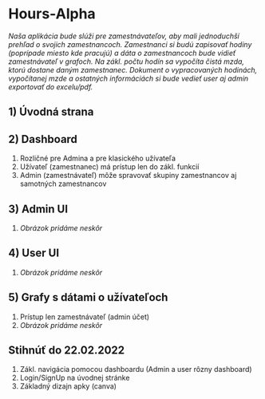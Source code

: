 # Hours-Alpha

*Naša aplikácia bude slúži pre zamestnávateľov, aby mali jednoduchší prehľad o svojich zamestnancoch. Zamestnanci si budú zapisovať hodiny (poprípade miesto kde pracujú) a dáta o zamestnancoch bude vidieť zamestnávateľ v grafoch. Na zákl. počtu hodín sa vypočíta čistá mzda, ktorú dostane daným zamestnanec. Dokument o vypracovaných hodinách, vypočítanej mzde a ostatných informáciách si bude vedieť user aj admin exportovať do excelu/pdf.*

## 1) Úvodná strana

## 2) Dashboard 
  1. Rozličné pre Admina a pre klasického užívateľa
  2. Užívateľ (zamestnanec) má prístup len do zákl. funkcií
  3. Admin (zamestnávateľ) môže spravovať skupiny zamestnancov aj samotných zamestnancov

## 3) Admin UI
  1. *Obrázok pridáme neskôr*
  
## 4) User UI
  1. *Obrázok pridáme neskôr*

## 5) Grafy s dátami o užívateľoch
  1. Prístup len zamestnávateľ (admin účet)
  2. *Obrázok pridáme neskôr*

## Stihnúť do 22.02.2022
  1. Zákl. navigácia pomocou dashboardu (Admin a user rôzny dashboard)
  2. Login/SignUp na úvodnej stránke
  3. Základný dizajn apky (canva)
